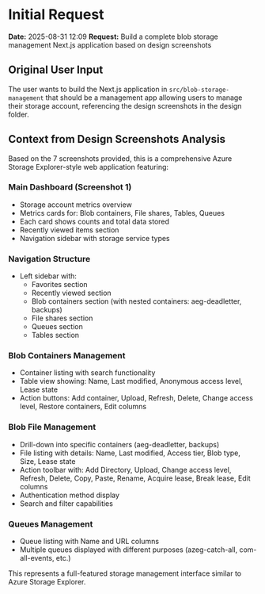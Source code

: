 # Initial Request

**Date:** 2025-08-31 12:09
**Request:** Build a complete blob storage management Next.js application based on design screenshots

## Original User Input
The user wants to build the Next.js application in `src/blob-storage-management` that should be a management app allowing users to manage their storage account, referencing the design screenshots in the design folder.

## Context from Design Screenshots Analysis
Based on the 7 screenshots provided, this is a comprehensive Azure Storage Explorer-style web application featuring:

### Main Dashboard (Screenshot 1)
- Storage account metrics overview
- Metrics cards for: Blob containers, File shares, Tables, Queues
- Each card shows counts and total data stored
- Recently viewed items section
- Navigation sidebar with storage service types

### Navigation Structure
- Left sidebar with:
  - Favorites section
  - Recently viewed section  
  - Blob containers section (with nested containers: aeg-deadletter, backups)
  - File shares section
  - Queues section
  - Tables section

### Blob Containers Management
- Container listing with search functionality
- Table view showing: Name, Last modified, Anonymous access level, Lease state
- Action buttons: Add container, Upload, Refresh, Delete, Change access level, Restore containers, Edit columns

### Blob File Management
- Drill-down into specific containers (aeg-deadletter, backups)
- File listing with details: Name, Last modified, Access tier, Blob type, Size, Lease state
- Action toolbar with: Add Directory, Upload, Change access level, Refresh, Delete, Copy, Paste, Rename, Acquire lease, Break lease, Edit columns
- Authentication method display
- Search and filter capabilities

### Queues Management
- Queue listing with Name and URL columns
- Multiple queues displayed with different purposes (azeg-catch-all, com-all-events, etc.)

This represents a full-featured storage management interface similar to Azure Storage Explorer.